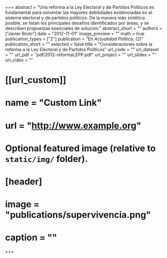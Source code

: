 +++
abstract = "Una reforma a la Ley Electoral y de Partidos Políticos es fundamental para solventar las mayores debilidades evidenciadas en el sistema electoral y de partidos políticos. De la manera más sintética posible, se listan los principales desafíos identificados por áreas, y se describen propuestas esenciales de solución."
abstract_short = ""
authors = ["Javier Brolo"]
date = "2012-11-01"
image_preview = ""
math = true
publication_types = ["2"]
publication = "En *Actualidad Política*, (2)"
publication_short = ""
selected = false
title = "Consideraciones sobre la reforma a la Ley Electoral y de Partidos Políticos"
url_code = ""
url_dataset = ""
url_pdf = "pdf/2012-reformaLEPP.pdf"
url_project = ""
url_slides = ""
url_video = ""

# [[url_custom]]
# name = "Custom Link"
# url = "http://www.example.org"

# Optional featured image (relative to `static/img/` folder).
# [header]
# image = "publications/supervivencia.png"
# caption = ""

+++